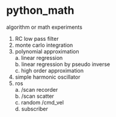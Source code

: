 # python_math
algorithm or math experiments

1. RC low pass filter  
2. monte carlo integration  
3. polynomial approximation  
  a. linear regression  
  b. linear regression by pseudo inverse  
  c. high order approximation  
4. simple harmonic oscillator  
5. ros  
  a. /scan recorder  
  b. /scan scatter  
  c. random /cmd_vel  
  d. subscriber  
